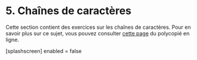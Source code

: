 # 5. Chaînes de caractères

Cette section contient des exercices sur les chaînes de caractères. Pour en savoir plus sur ce sujet, vous pouvez consulter [cette page](https://rtavenar.github.io/poly_python/content/chaines.html) du polycopié en ligne.

<py-config>
    [splashscreen]
        enabled = false
</py-config>